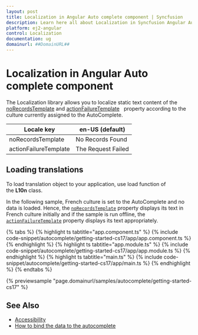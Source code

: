 ```yaml
---
layout: post
title: Localization in Angular Auto complete component | Syncfusion
description: Learn here all about Localization in Syncfusion Angular Auto complete component of Syncfusion Essential JS 2 and more.
platform: ej2-angular
control: Localization 
documentation: ug
domainurl: ##DomainURL##
---
```


# Localization in Angular Auto complete component

The Localization library allows you to localize static text content of the
[noRecordsTemplate](https://ej2.syncfusion.com/angular/documentation/api/auto-complete/#norecordstemplate) and [actionFailureTemplate](https://ej2.syncfusion.com/angular/documentation/api/auto-complete/#actionfailuretemplate) &nbsp; property according to the culture currently assigned to the AutoComplete.

| Locale key | en-US (default)  |
|------|------|
| noRecordsTemplate |  No Records Found |
| actionFailureTemplate | The Request Failed |

## Loading translations

To load translation object to your application, use load function of the **L10n** class.

In the following sample, French culture is set to the AutoComplete and no data is loaded. Hence, the [`noRecordsTemplate`](https://ej2.syncfusion.com/angular/documentation/api/auto-complete/#norecordstemplate) property displays its text in French culture initially and if the sample is run offline, the [`actionFailureTemplate`](https://ej2.syncfusion.com/angular/documentation/api/auto-complete/#actionfailuretemplate) property displays its text appropriately.

{% tabs %}
{% highlight ts tabtitle="app.component.ts" %}
{% include code-snippet/autocomplete/getting-started-cs17/app/app.component.ts %}
{% endhighlight %}
{% highlight ts tabtitle="app.module.ts" %}
{% include code-snippet/autocomplete/getting-started-cs17/app/app.module.ts %}
{% endhighlight %}
{% highlight ts tabtitle="main.ts" %}
{% include code-snippet/autocomplete/getting-started-cs17/app/main.ts %}
{% endhighlight %}
{% endtabs %}
  
{% previewsample "page.domainurl/samples/autocomplete/getting-started-cs17" %}

## See Also

* [Accessibility](./accessibility/)
* [How to bind the data to the autocomplete](./data-binding/)